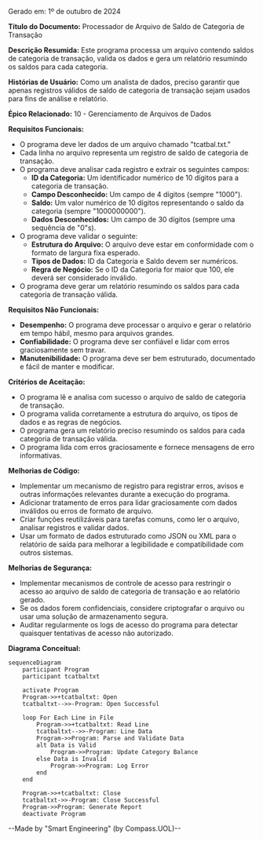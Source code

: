 Gerado em: 1º de outubro de 2024

**Título do Documento:** Processador de Arquivo de Saldo de Categoria de Transação

**Descrição Resumida:** Este programa processa um arquivo contendo saldos de categoria de transação, valida os dados e gera um relatório resumindo os saldos para cada categoria.

**Histórias de Usuário:** Como um analista de dados, preciso garantir que apenas registros válidos de saldo de categoria de transação sejam usados para fins de análise e relatório.

**Épico Relacionado:** 10 - Gerenciamento de Arquivos de Dados

**Requisitos Funcionais:**

*   O programa deve ler dados de um arquivo chamado "tcatbal.txt."
*   Cada linha no arquivo representa um registro de saldo de categoria de transação.
*   O programa deve analisar cada registro e extrair os seguintes campos:
    *   **ID da Categoria:** Um identificador numérico de 10 dígitos para a categoria de transação.
    *   **Campo Desconhecido:** Um campo de 4 dígitos (sempre "1000").
    *   **Saldo:** Um valor numérico de 10 dígitos representando o saldo da categoria (sempre "1000000000").
    *   **Dados Desconhecidos:** Um campo de 30 dígitos (sempre uma sequência de "0"s).
*   O programa deve validar o seguinte:
    *   **Estrutura do Arquivo:** O arquivo deve estar em conformidade com o formato de largura fixa esperado.
    *   **Tipos de Dados:** ID da Categoria e Saldo devem ser numéricos.
    *   **Regra de Negócio:** Se o ID da Categoria for maior que 100, ele deverá ser considerado inválido.
*   O programa deve gerar um relatório resumindo os saldos para cada categoria de transação válida.

**Requisitos Não Funcionais:**

*   **Desempenho:** O programa deve processar o arquivo e gerar o relatório em tempo hábil, mesmo para arquivos grandes.
*   **Confiabilidade:** O programa deve ser confiável e lidar com erros graciosamente sem travar.
*   **Manutenibilidade:** O programa deve ser bem estruturado, documentado e fácil de manter e modificar.

**Critérios de Aceitação:**

*   O programa lê e analisa com sucesso o arquivo de saldo de categoria de transação.
*   O programa valida corretamente a estrutura do arquivo, os tipos de dados e as regras de negócios.
*   O programa gera um relatório preciso resumindo os saldos para cada categoria de transação válida.
*   O programa lida com erros graciosamente e fornece mensagens de erro informativas.

**Melhorias de Código:**

*   Implementar um mecanismo de registro para registrar erros, avisos e outras informações relevantes durante a execução do programa.
*   Adicionar tratamento de erros para lidar graciosamente com dados inválidos ou erros de formato de arquivo.
*   Criar funções reutilizáveis para tarefas comuns, como ler o arquivo, analisar registros e validar dados.
*   Usar um formato de dados estruturado como JSON ou XML para o relatório de saída para melhorar a legibilidade e compatibilidade com outros sistemas.

**Melhorias de Segurança:**

*   Implementar mecanismos de controle de acesso para restringir o acesso ao arquivo de saldo de categoria de transação e ao relatório gerado.
*   Se os dados forem confidenciais, considere criptografar o arquivo ou usar uma solução de armazenamento segura.
*   Auditar regularmente os logs de acesso do programa para detectar quaisquer tentativas de acesso não autorizado.

**Diagrama Conceitual:**

```mermaid
sequenceDiagram
    participant Program
    participant tcatbaltxt

    activate Program
    Program->>+tcatbaltxt: Open
    tcatbaltxt-->>-Program: Open Successful

    loop For Each Line in File
        Program->>+tcatbaltxt: Read Line
        tcatbaltxt-->>-Program: Line Data
        Program->>Program: Parse and Validate Data
        alt Data is Valid
            Program->>Program: Update Category Balance
        else Data is Invalid
            Program->>Program: Log Error
        end
    end

    Program->>+tcatbaltxt: Close
    tcatbaltxt->>-Program: Close Successful
    Program->>Program: Generate Report
    deactivate Program
```

--Made by "Smart Engineering" (by Compass.UOL)--